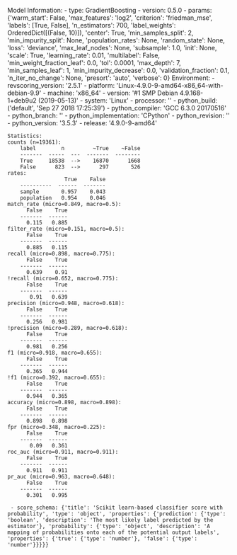 Model Information:
	 - type: GradientBoosting
	 - version: 0.5.0
	 - params: {'warm_start': False, 'max_features': 'log2', 'criterion': 'friedman_mse', 'labels': [True, False], 'n_estimators': 700, 'label_weights': OrderedDict([(False, 10)]), 'center': True, 'min_samples_split': 2, 'min_impurity_split': None, 'population_rates': None, 'random_state': None, 'loss': 'deviance', 'max_leaf_nodes': None, 'subsample': 1.0, 'init': None, 'scale': True, 'learning_rate': 0.01, 'multilabel': False, 'min_weight_fraction_leaf': 0.0, 'tol': 0.0001, 'max_depth': 7, 'min_samples_leaf': 1, 'min_impurity_decrease': 0.0, 'validation_fraction': 0.1, 'n_iter_no_change': None, 'presort': 'auto', 'verbose': 0}
	Environment:
	 - revscoring_version: '2.5.1'
	 - platform: 'Linux-4.9.0-9-amd64-x86_64-with-debian-9.9'
	 - machine: 'x86_64'
	 - version: '#1 SMP Debian 4.9.168-1+deb9u2 (2019-05-13)'
	 - system: 'Linux'
	 - processor: ''
	 - python_build: ('default', 'Sep 27 2018 17:25:39')
	 - python_compiler: 'GCC 6.3.0 20170516'
	 - python_branch: ''
	 - python_implementation: 'CPython'
	 - python_revision: ''
	 - python_version: '3.5.3'
	 - release: '4.9.0-9-amd64'
	
	Statistics:
	counts (n=19361):
		label        n         ~True    ~False
		-------  -----  ---  -------  --------
		True     18538  -->    16870      1668
		False      823  -->      297       526
	rates:
		              True    False
		----------  ------  -------
		sample       0.957    0.043
		population   0.954    0.046
	match_rate (micro=0.849, macro=0.5):
		  False    True
		-------  ------
		  0.115   0.885
	filter_rate (micro=0.151, macro=0.5):
		  False    True
		-------  ------
		  0.885   0.115
	recall (micro=0.898, macro=0.775):
		  False    True
		-------  ------
		  0.639    0.91
	!recall (micro=0.652, macro=0.775):
		  False    True
		-------  ------
		   0.91   0.639
	precision (micro=0.948, macro=0.618):
		  False    True
		-------  ------
		  0.256   0.981
	!precision (micro=0.289, macro=0.618):
		  False    True
		-------  ------
		  0.981   0.256
	f1 (micro=0.918, macro=0.655):
		  False    True
		-------  ------
		  0.365   0.944
	!f1 (micro=0.392, macro=0.655):
		  False    True
		-------  ------
		  0.944   0.365
	accuracy (micro=0.898, macro=0.898):
		  False    True
		-------  ------
		  0.898   0.898
	fpr (micro=0.348, macro=0.225):
		  False    True
		-------  ------
		   0.09   0.361
	roc_auc (micro=0.911, macro=0.911):
		  False    True
		-------  ------
		  0.911   0.911
	pr_auc (micro=0.963, macro=0.648):
		  False    True
		-------  ------
		  0.301   0.995
	
	 - score_schema: {'title': 'Scikit learn-based classifier score with probability', 'type': 'object', 'properties': {'prediction': {'type': 'boolean', 'description': 'The most likely label predicted by the estimator'}, 'probability': {'type': 'object', 'description': 'A mapping of probabilities onto each of the potential output labels', 'properties': {'true': {'type': 'number'}, 'false': {'type': 'number'}}}}}

